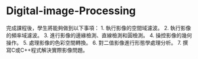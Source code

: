 # Digital-image-Processing
完成課程後，學生將能夠做到以下事項： 1. 執行影像的空間域濾波。 2. 執行影像的頻率域濾波。 3. 進行影像的邊緣檢測、直線檢測和圓檢測。 4. 操控影像的幾何操作。 5. 處理影像的色彩空間轉換。 6. 對二值影像進行形態學處理分析。 7. 撰寫C或C++程式解決實際影像問題。
